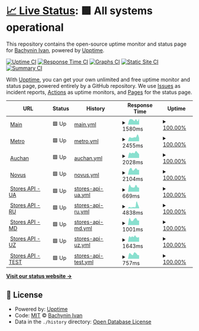 # [📈 Live Status](https://vanyakosmos.github.io/zakaz-uptime): <!--live status--> **🟩 All systems operational**

This repository contains the open-source uptime monitor and status page for [Bachynin Ivan](t.me/vanyakosmos), powered by [Upptime](https://github.com/upptime/upptime).

[![Uptime CI](https://github.com/koj-co/upptime/workflows/Uptime%20CI/badge.svg)](https://github.com/koj-co/upptime/actions?query=workflow%3A%22Uptime+CI%22)
[![Response Time CI](https://github.com/koj-co/upptime/workflows/Response%20Time%20CI/badge.svg)](https://github.com/koj-co/upptime/actions?query=workflow%3A%22Response+Time+CI%22)
[![Graphs CI](https://github.com/koj-co/upptime/workflows/Graphs%20CI/badge.svg)](https://github.com/koj-co/upptime/actions?query=workflow%3A%22Graphs+CI%22)
[![Static Site CI](https://github.com/koj-co/upptime/workflows/Static%20Site%20CI/badge.svg)](https://github.com/koj-co/upptime/actions?query=workflow%3A%22Static+Site+CI%22)
[![Summary CI](https://github.com/koj-co/upptime/workflows/Summary%20CI/badge.svg)](https://github.com/koj-co/upptime/actions?query=workflow%3A%22Summary+CI%22)

With [Upptime](https://upptime.js.org), you can get your own unlimited and free uptime monitor and status page, powered entirely by a GitHub repository. We use [Issues](https://github.com/vanyakosmos/zakaz-uptime/issues) as incident reports, [Actions](https://github.com/vanyakosmos/zakaz-uptime/actions) as uptime monitors, and [Pages](https://vanyakosmos.github.io/zakaz-uptime) for the status page.

<!--start: status pages-->
<!-- This summary is generated by Upptime (https://github.com/upptime/upptime) -->
<!-- Do not edit this manually, your changes will be overwritten -->
<!-- prettier-ignore -->
| URL | Status | History | Response Time | Uptime |
| --- | ------ | ------- | ------------- | ------ |
| <img alt="" src="https://favicons.githubusercontent.com/zakaz.ua" height="13"> [Main](https://zakaz.ua) | 🟩 Up | [main.yml](https://github.com/vanyakosmos/zakaz-uptime/commits/HEAD/history/main.yml) | <details><summary><img alt="Response time graph" src="./graphs/main/response-time-week.png" height="20"> 1580ms</summary><br><a href="https://vanyakosmos.github.io/zakaz-uptime/history/main"><img alt="Response time 1819" src="https://img.shields.io/endpoint?url=https%3A%2F%2Fraw.githubusercontent.com%2Fvanyakosmos%2Fzakaz-uptime%2FHEAD%2Fapi%2Fmain%2Fresponse-time.json"></a><br><a href="https://vanyakosmos.github.io/zakaz-uptime/history/main"><img alt="24-hour response time 2035" src="https://img.shields.io/endpoint?url=https%3A%2F%2Fraw.githubusercontent.com%2Fvanyakosmos%2Fzakaz-uptime%2FHEAD%2Fapi%2Fmain%2Fresponse-time-day.json"></a><br><a href="https://vanyakosmos.github.io/zakaz-uptime/history/main"><img alt="7-day response time 1580" src="https://img.shields.io/endpoint?url=https%3A%2F%2Fraw.githubusercontent.com%2Fvanyakosmos%2Fzakaz-uptime%2FHEAD%2Fapi%2Fmain%2Fresponse-time-week.json"></a><br><a href="https://vanyakosmos.github.io/zakaz-uptime/history/main"><img alt="30-day response time 1403" src="https://img.shields.io/endpoint?url=https%3A%2F%2Fraw.githubusercontent.com%2Fvanyakosmos%2Fzakaz-uptime%2FHEAD%2Fapi%2Fmain%2Fresponse-time-month.json"></a><br><a href="https://vanyakosmos.github.io/zakaz-uptime/history/main"><img alt="1-year response time 1819" src="https://img.shields.io/endpoint?url=https%3A%2F%2Fraw.githubusercontent.com%2Fvanyakosmos%2Fzakaz-uptime%2FHEAD%2Fapi%2Fmain%2Fresponse-time-year.json"></a></details> | <details><summary><a href="https://vanyakosmos.github.io/zakaz-uptime/history/main">100.00%</a></summary><a href="https://vanyakosmos.github.io/zakaz-uptime/history/main"><img alt="All-time uptime 99.74%" src="https://img.shields.io/endpoint?url=https%3A%2F%2Fraw.githubusercontent.com%2Fvanyakosmos%2Fzakaz-uptime%2FHEAD%2Fapi%2Fmain%2Fuptime.json"></a><br><a href="https://vanyakosmos.github.io/zakaz-uptime/history/main"><img alt="24-hour uptime 100.00%" src="https://img.shields.io/endpoint?url=https%3A%2F%2Fraw.githubusercontent.com%2Fvanyakosmos%2Fzakaz-uptime%2FHEAD%2Fapi%2Fmain%2Fuptime-day.json"></a><br><a href="https://vanyakosmos.github.io/zakaz-uptime/history/main"><img alt="7-day uptime 100.00%" src="https://img.shields.io/endpoint?url=https%3A%2F%2Fraw.githubusercontent.com%2Fvanyakosmos%2Fzakaz-uptime%2FHEAD%2Fapi%2Fmain%2Fuptime-week.json"></a><br><a href="https://vanyakosmos.github.io/zakaz-uptime/history/main"><img alt="30-day uptime 99.76%" src="https://img.shields.io/endpoint?url=https%3A%2F%2Fraw.githubusercontent.com%2Fvanyakosmos%2Fzakaz-uptime%2FHEAD%2Fapi%2Fmain%2Fuptime-month.json"></a><br><a href="https://vanyakosmos.github.io/zakaz-uptime/history/main"><img alt="1-year uptime 99.74%" src="https://img.shields.io/endpoint?url=https%3A%2F%2Fraw.githubusercontent.com%2Fvanyakosmos%2Fzakaz-uptime%2FHEAD%2Fapi%2Fmain%2Fuptime-year.json"></a></details>
| <img alt="" src="https://favicons.githubusercontent.com/metro.zakaz.ua" height="13"> [Metro](https://metro.zakaz.ua) | 🟩 Up | [metro.yml](https://github.com/vanyakosmos/zakaz-uptime/commits/HEAD/history/metro.yml) | <details><summary><img alt="Response time graph" src="./graphs/metro/response-time-week.png" height="20"> 2455ms</summary><br><a href="https://vanyakosmos.github.io/zakaz-uptime/history/metro"><img alt="Response time 2871" src="https://img.shields.io/endpoint?url=https%3A%2F%2Fraw.githubusercontent.com%2Fvanyakosmos%2Fzakaz-uptime%2FHEAD%2Fapi%2Fmetro%2Fresponse-time.json"></a><br><a href="https://vanyakosmos.github.io/zakaz-uptime/history/metro"><img alt="24-hour response time 1897" src="https://img.shields.io/endpoint?url=https%3A%2F%2Fraw.githubusercontent.com%2Fvanyakosmos%2Fzakaz-uptime%2FHEAD%2Fapi%2Fmetro%2Fresponse-time-day.json"></a><br><a href="https://vanyakosmos.github.io/zakaz-uptime/history/metro"><img alt="7-day response time 2455" src="https://img.shields.io/endpoint?url=https%3A%2F%2Fraw.githubusercontent.com%2Fvanyakosmos%2Fzakaz-uptime%2FHEAD%2Fapi%2Fmetro%2Fresponse-time-week.json"></a><br><a href="https://vanyakosmos.github.io/zakaz-uptime/history/metro"><img alt="30-day response time 2045" src="https://img.shields.io/endpoint?url=https%3A%2F%2Fraw.githubusercontent.com%2Fvanyakosmos%2Fzakaz-uptime%2FHEAD%2Fapi%2Fmetro%2Fresponse-time-month.json"></a><br><a href="https://vanyakosmos.github.io/zakaz-uptime/history/metro"><img alt="1-year response time 2871" src="https://img.shields.io/endpoint?url=https%3A%2F%2Fraw.githubusercontent.com%2Fvanyakosmos%2Fzakaz-uptime%2FHEAD%2Fapi%2Fmetro%2Fresponse-time-year.json"></a></details> | <details><summary><a href="https://vanyakosmos.github.io/zakaz-uptime/history/metro">100.00%</a></summary><a href="https://vanyakosmos.github.io/zakaz-uptime/history/metro"><img alt="All-time uptime 99.82%" src="https://img.shields.io/endpoint?url=https%3A%2F%2Fraw.githubusercontent.com%2Fvanyakosmos%2Fzakaz-uptime%2FHEAD%2Fapi%2Fmetro%2Fuptime.json"></a><br><a href="https://vanyakosmos.github.io/zakaz-uptime/history/metro"><img alt="24-hour uptime 100.00%" src="https://img.shields.io/endpoint?url=https%3A%2F%2Fraw.githubusercontent.com%2Fvanyakosmos%2Fzakaz-uptime%2FHEAD%2Fapi%2Fmetro%2Fuptime-day.json"></a><br><a href="https://vanyakosmos.github.io/zakaz-uptime/history/metro"><img alt="7-day uptime 100.00%" src="https://img.shields.io/endpoint?url=https%3A%2F%2Fraw.githubusercontent.com%2Fvanyakosmos%2Fzakaz-uptime%2FHEAD%2Fapi%2Fmetro%2Fuptime-week.json"></a><br><a href="https://vanyakosmos.github.io/zakaz-uptime/history/metro"><img alt="30-day uptime 99.76%" src="https://img.shields.io/endpoint?url=https%3A%2F%2Fraw.githubusercontent.com%2Fvanyakosmos%2Fzakaz-uptime%2FHEAD%2Fapi%2Fmetro%2Fuptime-month.json"></a><br><a href="https://vanyakosmos.github.io/zakaz-uptime/history/metro"><img alt="1-year uptime 99.82%" src="https://img.shields.io/endpoint?url=https%3A%2F%2Fraw.githubusercontent.com%2Fvanyakosmos%2Fzakaz-uptime%2FHEAD%2Fapi%2Fmetro%2Fuptime-year.json"></a></details>
| <img alt="" src="https://favicons.githubusercontent.com/auchan.zakaz.ua" height="13"> [Auchan](https://auchan.zakaz.ua) | 🟩 Up | [auchan.yml](https://github.com/vanyakosmos/zakaz-uptime/commits/HEAD/history/auchan.yml) | <details><summary><img alt="Response time graph" src="./graphs/auchan/response-time-week.png" height="20"> 2028ms</summary><br><a href="https://vanyakosmos.github.io/zakaz-uptime/history/auchan"><img alt="Response time 3073" src="https://img.shields.io/endpoint?url=https%3A%2F%2Fraw.githubusercontent.com%2Fvanyakosmos%2Fzakaz-uptime%2FHEAD%2Fapi%2Fauchan%2Fresponse-time.json"></a><br><a href="https://vanyakosmos.github.io/zakaz-uptime/history/auchan"><img alt="24-hour response time 1491" src="https://img.shields.io/endpoint?url=https%3A%2F%2Fraw.githubusercontent.com%2Fvanyakosmos%2Fzakaz-uptime%2FHEAD%2Fapi%2Fauchan%2Fresponse-time-day.json"></a><br><a href="https://vanyakosmos.github.io/zakaz-uptime/history/auchan"><img alt="7-day response time 2028" src="https://img.shields.io/endpoint?url=https%3A%2F%2Fraw.githubusercontent.com%2Fvanyakosmos%2Fzakaz-uptime%2FHEAD%2Fapi%2Fauchan%2Fresponse-time-week.json"></a><br><a href="https://vanyakosmos.github.io/zakaz-uptime/history/auchan"><img alt="30-day response time 2079" src="https://img.shields.io/endpoint?url=https%3A%2F%2Fraw.githubusercontent.com%2Fvanyakosmos%2Fzakaz-uptime%2FHEAD%2Fapi%2Fauchan%2Fresponse-time-month.json"></a><br><a href="https://vanyakosmos.github.io/zakaz-uptime/history/auchan"><img alt="1-year response time 3073" src="https://img.shields.io/endpoint?url=https%3A%2F%2Fraw.githubusercontent.com%2Fvanyakosmos%2Fzakaz-uptime%2FHEAD%2Fapi%2Fauchan%2Fresponse-time-year.json"></a></details> | <details><summary><a href="https://vanyakosmos.github.io/zakaz-uptime/history/auchan">100.00%</a></summary><a href="https://vanyakosmos.github.io/zakaz-uptime/history/auchan"><img alt="All-time uptime 99.24%" src="https://img.shields.io/endpoint?url=https%3A%2F%2Fraw.githubusercontent.com%2Fvanyakosmos%2Fzakaz-uptime%2FHEAD%2Fapi%2Fauchan%2Fuptime.json"></a><br><a href="https://vanyakosmos.github.io/zakaz-uptime/history/auchan"><img alt="24-hour uptime 100.00%" src="https://img.shields.io/endpoint?url=https%3A%2F%2Fraw.githubusercontent.com%2Fvanyakosmos%2Fzakaz-uptime%2FHEAD%2Fapi%2Fauchan%2Fuptime-day.json"></a><br><a href="https://vanyakosmos.github.io/zakaz-uptime/history/auchan"><img alt="7-day uptime 100.00%" src="https://img.shields.io/endpoint?url=https%3A%2F%2Fraw.githubusercontent.com%2Fvanyakosmos%2Fzakaz-uptime%2FHEAD%2Fapi%2Fauchan%2Fuptime-week.json"></a><br><a href="https://vanyakosmos.github.io/zakaz-uptime/history/auchan"><img alt="30-day uptime 99.77%" src="https://img.shields.io/endpoint?url=https%3A%2F%2Fraw.githubusercontent.com%2Fvanyakosmos%2Fzakaz-uptime%2FHEAD%2Fapi%2Fauchan%2Fuptime-month.json"></a><br><a href="https://vanyakosmos.github.io/zakaz-uptime/history/auchan"><img alt="1-year uptime 99.24%" src="https://img.shields.io/endpoint?url=https%3A%2F%2Fraw.githubusercontent.com%2Fvanyakosmos%2Fzakaz-uptime%2FHEAD%2Fapi%2Fauchan%2Fuptime-year.json"></a></details>
| <img alt="" src="https://favicons.githubusercontent.com/novus.zakaz.ua" height="13"> [Novus](https://novus.zakaz.ua) | 🟩 Up | [novus.yml](https://github.com/vanyakosmos/zakaz-uptime/commits/HEAD/history/novus.yml) | <details><summary><img alt="Response time graph" src="./graphs/novus/response-time-week.png" height="20"> 2104ms</summary><br><a href="https://vanyakosmos.github.io/zakaz-uptime/history/novus"><img alt="Response time 2609" src="https://img.shields.io/endpoint?url=https%3A%2F%2Fraw.githubusercontent.com%2Fvanyakosmos%2Fzakaz-uptime%2FHEAD%2Fapi%2Fnovus%2Fresponse-time.json"></a><br><a href="https://vanyakosmos.github.io/zakaz-uptime/history/novus"><img alt="24-hour response time 1900" src="https://img.shields.io/endpoint?url=https%3A%2F%2Fraw.githubusercontent.com%2Fvanyakosmos%2Fzakaz-uptime%2FHEAD%2Fapi%2Fnovus%2Fresponse-time-day.json"></a><br><a href="https://vanyakosmos.github.io/zakaz-uptime/history/novus"><img alt="7-day response time 2104" src="https://img.shields.io/endpoint?url=https%3A%2F%2Fraw.githubusercontent.com%2Fvanyakosmos%2Fzakaz-uptime%2FHEAD%2Fapi%2Fnovus%2Fresponse-time-week.json"></a><br><a href="https://vanyakosmos.github.io/zakaz-uptime/history/novus"><img alt="30-day response time 1795" src="https://img.shields.io/endpoint?url=https%3A%2F%2Fraw.githubusercontent.com%2Fvanyakosmos%2Fzakaz-uptime%2FHEAD%2Fapi%2Fnovus%2Fresponse-time-month.json"></a><br><a href="https://vanyakosmos.github.io/zakaz-uptime/history/novus"><img alt="1-year response time 2609" src="https://img.shields.io/endpoint?url=https%3A%2F%2Fraw.githubusercontent.com%2Fvanyakosmos%2Fzakaz-uptime%2FHEAD%2Fapi%2Fnovus%2Fresponse-time-year.json"></a></details> | <details><summary><a href="https://vanyakosmos.github.io/zakaz-uptime/history/novus">100.00%</a></summary><a href="https://vanyakosmos.github.io/zakaz-uptime/history/novus"><img alt="All-time uptime 99.88%" src="https://img.shields.io/endpoint?url=https%3A%2F%2Fraw.githubusercontent.com%2Fvanyakosmos%2Fzakaz-uptime%2FHEAD%2Fapi%2Fnovus%2Fuptime.json"></a><br><a href="https://vanyakosmos.github.io/zakaz-uptime/history/novus"><img alt="24-hour uptime 100.00%" src="https://img.shields.io/endpoint?url=https%3A%2F%2Fraw.githubusercontent.com%2Fvanyakosmos%2Fzakaz-uptime%2FHEAD%2Fapi%2Fnovus%2Fuptime-day.json"></a><br><a href="https://vanyakosmos.github.io/zakaz-uptime/history/novus"><img alt="7-day uptime 100.00%" src="https://img.shields.io/endpoint?url=https%3A%2F%2Fraw.githubusercontent.com%2Fvanyakosmos%2Fzakaz-uptime%2FHEAD%2Fapi%2Fnovus%2Fuptime-week.json"></a><br><a href="https://vanyakosmos.github.io/zakaz-uptime/history/novus"><img alt="30-day uptime 99.95%" src="https://img.shields.io/endpoint?url=https%3A%2F%2Fraw.githubusercontent.com%2Fvanyakosmos%2Fzakaz-uptime%2FHEAD%2Fapi%2Fnovus%2Fuptime-month.json"></a><br><a href="https://vanyakosmos.github.io/zakaz-uptime/history/novus"><img alt="1-year uptime 99.88%" src="https://img.shields.io/endpoint?url=https%3A%2F%2Fraw.githubusercontent.com%2Fvanyakosmos%2Fzakaz-uptime%2FHEAD%2Fapi%2Fnovus%2Fuptime-year.json"></a></details>
| <img alt="" src="https://favicons.githubusercontent.com/stores-api.zakaz.ua" height="13"> [Stores API - UA](https://stores-api.zakaz.ua) | 🟩 Up | [stores-api-ua.yml](https://github.com/vanyakosmos/zakaz-uptime/commits/HEAD/history/stores-api-ua.yml) | <details><summary><img alt="Response time graph" src="./graphs/stores-api-ua/response-time-week.png" height="20"> 669ms</summary><br><a href="https://vanyakosmos.github.io/zakaz-uptime/history/stores-api-ua"><img alt="Response time 823" src="https://img.shields.io/endpoint?url=https%3A%2F%2Fraw.githubusercontent.com%2Fvanyakosmos%2Fzakaz-uptime%2FHEAD%2Fapi%2Fstores-api-ua%2Fresponse-time.json"></a><br><a href="https://vanyakosmos.github.io/zakaz-uptime/history/stores-api-ua"><img alt="24-hour response time 536" src="https://img.shields.io/endpoint?url=https%3A%2F%2Fraw.githubusercontent.com%2Fvanyakosmos%2Fzakaz-uptime%2FHEAD%2Fapi%2Fstores-api-ua%2Fresponse-time-day.json"></a><br><a href="https://vanyakosmos.github.io/zakaz-uptime/history/stores-api-ua"><img alt="7-day response time 669" src="https://img.shields.io/endpoint?url=https%3A%2F%2Fraw.githubusercontent.com%2Fvanyakosmos%2Fzakaz-uptime%2FHEAD%2Fapi%2Fstores-api-ua%2Fresponse-time-week.json"></a><br><a href="https://vanyakosmos.github.io/zakaz-uptime/history/stores-api-ua"><img alt="30-day response time 706" src="https://img.shields.io/endpoint?url=https%3A%2F%2Fraw.githubusercontent.com%2Fvanyakosmos%2Fzakaz-uptime%2FHEAD%2Fapi%2Fstores-api-ua%2Fresponse-time-month.json"></a><br><a href="https://vanyakosmos.github.io/zakaz-uptime/history/stores-api-ua"><img alt="1-year response time 823" src="https://img.shields.io/endpoint?url=https%3A%2F%2Fraw.githubusercontent.com%2Fvanyakosmos%2Fzakaz-uptime%2FHEAD%2Fapi%2Fstores-api-ua%2Fresponse-time-year.json"></a></details> | <details><summary><a href="https://vanyakosmos.github.io/zakaz-uptime/history/stores-api-ua">100.00%</a></summary><a href="https://vanyakosmos.github.io/zakaz-uptime/history/stores-api-ua"><img alt="All-time uptime 99.97%" src="https://img.shields.io/endpoint?url=https%3A%2F%2Fraw.githubusercontent.com%2Fvanyakosmos%2Fzakaz-uptime%2FHEAD%2Fapi%2Fstores-api-ua%2Fuptime.json"></a><br><a href="https://vanyakosmos.github.io/zakaz-uptime/history/stores-api-ua"><img alt="24-hour uptime 100.00%" src="https://img.shields.io/endpoint?url=https%3A%2F%2Fraw.githubusercontent.com%2Fvanyakosmos%2Fzakaz-uptime%2FHEAD%2Fapi%2Fstores-api-ua%2Fuptime-day.json"></a><br><a href="https://vanyakosmos.github.io/zakaz-uptime/history/stores-api-ua"><img alt="7-day uptime 100.00%" src="https://img.shields.io/endpoint?url=https%3A%2F%2Fraw.githubusercontent.com%2Fvanyakosmos%2Fzakaz-uptime%2FHEAD%2Fapi%2Fstores-api-ua%2Fuptime-week.json"></a><br><a href="https://vanyakosmos.github.io/zakaz-uptime/history/stores-api-ua"><img alt="30-day uptime 99.95%" src="https://img.shields.io/endpoint?url=https%3A%2F%2Fraw.githubusercontent.com%2Fvanyakosmos%2Fzakaz-uptime%2FHEAD%2Fapi%2Fstores-api-ua%2Fuptime-month.json"></a><br><a href="https://vanyakosmos.github.io/zakaz-uptime/history/stores-api-ua"><img alt="1-year uptime 99.97%" src="https://img.shields.io/endpoint?url=https%3A%2F%2Fraw.githubusercontent.com%2Fvanyakosmos%2Fzakaz-uptime%2FHEAD%2Fapi%2Fstores-api-ua%2Fuptime-year.json"></a></details>
| <img alt="" src="https://favicons.githubusercontent.com/stores-api.zakaz.ru" height="13"> [Stores API - RU](https://stores-api.zakaz.ru) | 🟩 Up | [stores-api-ru.yml](https://github.com/vanyakosmos/zakaz-uptime/commits/HEAD/history/stores-api-ru.yml) | <details><summary><img alt="Response time graph" src="./graphs/stores-api-ru/response-time-week.png" height="20"> 4838ms</summary><br><a href="https://vanyakosmos.github.io/zakaz-uptime/history/stores-api-ru"><img alt="Response time 1716" src="https://img.shields.io/endpoint?url=https%3A%2F%2Fraw.githubusercontent.com%2Fvanyakosmos%2Fzakaz-uptime%2FHEAD%2Fapi%2Fstores-api-ru%2Fresponse-time.json"></a><br><a href="https://vanyakosmos.github.io/zakaz-uptime/history/stores-api-ru"><img alt="24-hour response time 9141" src="https://img.shields.io/endpoint?url=https%3A%2F%2Fraw.githubusercontent.com%2Fvanyakosmos%2Fzakaz-uptime%2FHEAD%2Fapi%2Fstores-api-ru%2Fresponse-time-day.json"></a><br><a href="https://vanyakosmos.github.io/zakaz-uptime/history/stores-api-ru"><img alt="7-day response time 4838" src="https://img.shields.io/endpoint?url=https%3A%2F%2Fraw.githubusercontent.com%2Fvanyakosmos%2Fzakaz-uptime%2FHEAD%2Fapi%2Fstores-api-ru%2Fresponse-time-week.json"></a><br><a href="https://vanyakosmos.github.io/zakaz-uptime/history/stores-api-ru"><img alt="30-day response time 2900" src="https://img.shields.io/endpoint?url=https%3A%2F%2Fraw.githubusercontent.com%2Fvanyakosmos%2Fzakaz-uptime%2FHEAD%2Fapi%2Fstores-api-ru%2Fresponse-time-month.json"></a><br><a href="https://vanyakosmos.github.io/zakaz-uptime/history/stores-api-ru"><img alt="1-year response time 1716" src="https://img.shields.io/endpoint?url=https%3A%2F%2Fraw.githubusercontent.com%2Fvanyakosmos%2Fzakaz-uptime%2FHEAD%2Fapi%2Fstores-api-ru%2Fresponse-time-year.json"></a></details> | <details><summary><a href="https://vanyakosmos.github.io/zakaz-uptime/history/stores-api-ru">100.00%</a></summary><a href="https://vanyakosmos.github.io/zakaz-uptime/history/stores-api-ru"><img alt="All-time uptime 67.50%" src="https://img.shields.io/endpoint?url=https%3A%2F%2Fraw.githubusercontent.com%2Fvanyakosmos%2Fzakaz-uptime%2FHEAD%2Fapi%2Fstores-api-ru%2Fuptime.json"></a><br><a href="https://vanyakosmos.github.io/zakaz-uptime/history/stores-api-ru"><img alt="24-hour uptime 100.00%" src="https://img.shields.io/endpoint?url=https%3A%2F%2Fraw.githubusercontent.com%2Fvanyakosmos%2Fzakaz-uptime%2FHEAD%2Fapi%2Fstores-api-ru%2Fuptime-day.json"></a><br><a href="https://vanyakosmos.github.io/zakaz-uptime/history/stores-api-ru"><img alt="7-day uptime 100.00%" src="https://img.shields.io/endpoint?url=https%3A%2F%2Fraw.githubusercontent.com%2Fvanyakosmos%2Fzakaz-uptime%2FHEAD%2Fapi%2Fstores-api-ru%2Fuptime-week.json"></a><br><a href="https://vanyakosmos.github.io/zakaz-uptime/history/stores-api-ru"><img alt="30-day uptime 91.75%" src="https://img.shields.io/endpoint?url=https%3A%2F%2Fraw.githubusercontent.com%2Fvanyakosmos%2Fzakaz-uptime%2FHEAD%2Fapi%2Fstores-api-ru%2Fuptime-month.json"></a><br><a href="https://vanyakosmos.github.io/zakaz-uptime/history/stores-api-ru"><img alt="1-year uptime 67.50%" src="https://img.shields.io/endpoint?url=https%3A%2F%2Fraw.githubusercontent.com%2Fvanyakosmos%2Fzakaz-uptime%2FHEAD%2Fapi%2Fstores-api-ru%2Fuptime-year.json"></a></details>
| <img alt="" src="https://favicons.githubusercontent.com/stores-api.zakaz.md" height="13"> [Stores API - MD](https://stores-api.zakaz.md) | 🟩 Up | [stores-api-md.yml](https://github.com/vanyakosmos/zakaz-uptime/commits/HEAD/history/stores-api-md.yml) | <details><summary><img alt="Response time graph" src="./graphs/stores-api-md/response-time-week.png" height="20"> 1001ms</summary><br><a href="https://vanyakosmos.github.io/zakaz-uptime/history/stores-api-md"><img alt="Response time 1061" src="https://img.shields.io/endpoint?url=https%3A%2F%2Fraw.githubusercontent.com%2Fvanyakosmos%2Fzakaz-uptime%2FHEAD%2Fapi%2Fstores-api-md%2Fresponse-time.json"></a><br><a href="https://vanyakosmos.github.io/zakaz-uptime/history/stores-api-md"><img alt="24-hour response time 829" src="https://img.shields.io/endpoint?url=https%3A%2F%2Fraw.githubusercontent.com%2Fvanyakosmos%2Fzakaz-uptime%2FHEAD%2Fapi%2Fstores-api-md%2Fresponse-time-day.json"></a><br><a href="https://vanyakosmos.github.io/zakaz-uptime/history/stores-api-md"><img alt="7-day response time 1001" src="https://img.shields.io/endpoint?url=https%3A%2F%2Fraw.githubusercontent.com%2Fvanyakosmos%2Fzakaz-uptime%2FHEAD%2Fapi%2Fstores-api-md%2Fresponse-time-week.json"></a><br><a href="https://vanyakosmos.github.io/zakaz-uptime/history/stores-api-md"><img alt="30-day response time 1028" src="https://img.shields.io/endpoint?url=https%3A%2F%2Fraw.githubusercontent.com%2Fvanyakosmos%2Fzakaz-uptime%2FHEAD%2Fapi%2Fstores-api-md%2Fresponse-time-month.json"></a><br><a href="https://vanyakosmos.github.io/zakaz-uptime/history/stores-api-md"><img alt="1-year response time 1061" src="https://img.shields.io/endpoint?url=https%3A%2F%2Fraw.githubusercontent.com%2Fvanyakosmos%2Fzakaz-uptime%2FHEAD%2Fapi%2Fstores-api-md%2Fresponse-time-year.json"></a></details> | <details><summary><a href="https://vanyakosmos.github.io/zakaz-uptime/history/stores-api-md">100.00%</a></summary><a href="https://vanyakosmos.github.io/zakaz-uptime/history/stores-api-md"><img alt="All-time uptime 99.86%" src="https://img.shields.io/endpoint?url=https%3A%2F%2Fraw.githubusercontent.com%2Fvanyakosmos%2Fzakaz-uptime%2FHEAD%2Fapi%2Fstores-api-md%2Fuptime.json"></a><br><a href="https://vanyakosmos.github.io/zakaz-uptime/history/stores-api-md"><img alt="24-hour uptime 100.00%" src="https://img.shields.io/endpoint?url=https%3A%2F%2Fraw.githubusercontent.com%2Fvanyakosmos%2Fzakaz-uptime%2FHEAD%2Fapi%2Fstores-api-md%2Fuptime-day.json"></a><br><a href="https://vanyakosmos.github.io/zakaz-uptime/history/stores-api-md"><img alt="7-day uptime 100.00%" src="https://img.shields.io/endpoint?url=https%3A%2F%2Fraw.githubusercontent.com%2Fvanyakosmos%2Fzakaz-uptime%2FHEAD%2Fapi%2Fstores-api-md%2Fuptime-week.json"></a><br><a href="https://vanyakosmos.github.io/zakaz-uptime/history/stores-api-md"><img alt="30-day uptime 99.95%" src="https://img.shields.io/endpoint?url=https%3A%2F%2Fraw.githubusercontent.com%2Fvanyakosmos%2Fzakaz-uptime%2FHEAD%2Fapi%2Fstores-api-md%2Fuptime-month.json"></a><br><a href="https://vanyakosmos.github.io/zakaz-uptime/history/stores-api-md"><img alt="1-year uptime 99.86%" src="https://img.shields.io/endpoint?url=https%3A%2F%2Fraw.githubusercontent.com%2Fvanyakosmos%2Fzakaz-uptime%2FHEAD%2Fapi%2Fstores-api-md%2Fuptime-year.json"></a></details>
| <img alt="" src="https://favicons.githubusercontent.com/stores-api.zakaz.uz" height="13"> [Stores API - UZ](https://stores-api.zakaz.uz) | 🟩 Up | [stores-api-uz.yml](https://github.com/vanyakosmos/zakaz-uptime/commits/HEAD/history/stores-api-uz.yml) | <details><summary><img alt="Response time graph" src="./graphs/stores-api-uz/response-time-week.png" height="20"> 1643ms</summary><br><a href="https://vanyakosmos.github.io/zakaz-uptime/history/stores-api-uz"><img alt="Response time 807" src="https://img.shields.io/endpoint?url=https%3A%2F%2Fraw.githubusercontent.com%2Fvanyakosmos%2Fzakaz-uptime%2FHEAD%2Fapi%2Fstores-api-uz%2Fresponse-time.json"></a><br><a href="https://vanyakosmos.github.io/zakaz-uptime/history/stores-api-uz"><img alt="24-hour response time 1464" src="https://img.shields.io/endpoint?url=https%3A%2F%2Fraw.githubusercontent.com%2Fvanyakosmos%2Fzakaz-uptime%2FHEAD%2Fapi%2Fstores-api-uz%2Fresponse-time-day.json"></a><br><a href="https://vanyakosmos.github.io/zakaz-uptime/history/stores-api-uz"><img alt="7-day response time 1643" src="https://img.shields.io/endpoint?url=https%3A%2F%2Fraw.githubusercontent.com%2Fvanyakosmos%2Fzakaz-uptime%2FHEAD%2Fapi%2Fstores-api-uz%2Fresponse-time-week.json"></a><br><a href="https://vanyakosmos.github.io/zakaz-uptime/history/stores-api-uz"><img alt="30-day response time 1449" src="https://img.shields.io/endpoint?url=https%3A%2F%2Fraw.githubusercontent.com%2Fvanyakosmos%2Fzakaz-uptime%2FHEAD%2Fapi%2Fstores-api-uz%2Fresponse-time-month.json"></a><br><a href="https://vanyakosmos.github.io/zakaz-uptime/history/stores-api-uz"><img alt="1-year response time 807" src="https://img.shields.io/endpoint?url=https%3A%2F%2Fraw.githubusercontent.com%2Fvanyakosmos%2Fzakaz-uptime%2FHEAD%2Fapi%2Fstores-api-uz%2Fresponse-time-year.json"></a></details> | <details><summary><a href="https://vanyakosmos.github.io/zakaz-uptime/history/stores-api-uz">100.00%</a></summary><a href="https://vanyakosmos.github.io/zakaz-uptime/history/stores-api-uz"><img alt="All-time uptime 99.99%" src="https://img.shields.io/endpoint?url=https%3A%2F%2Fraw.githubusercontent.com%2Fvanyakosmos%2Fzakaz-uptime%2FHEAD%2Fapi%2Fstores-api-uz%2Fuptime.json"></a><br><a href="https://vanyakosmos.github.io/zakaz-uptime/history/stores-api-uz"><img alt="24-hour uptime 100.00%" src="https://img.shields.io/endpoint?url=https%3A%2F%2Fraw.githubusercontent.com%2Fvanyakosmos%2Fzakaz-uptime%2FHEAD%2Fapi%2Fstores-api-uz%2Fuptime-day.json"></a><br><a href="https://vanyakosmos.github.io/zakaz-uptime/history/stores-api-uz"><img alt="7-day uptime 100.00%" src="https://img.shields.io/endpoint?url=https%3A%2F%2Fraw.githubusercontent.com%2Fvanyakosmos%2Fzakaz-uptime%2FHEAD%2Fapi%2Fstores-api-uz%2Fuptime-week.json"></a><br><a href="https://vanyakosmos.github.io/zakaz-uptime/history/stores-api-uz"><img alt="30-day uptime 100.00%" src="https://img.shields.io/endpoint?url=https%3A%2F%2Fraw.githubusercontent.com%2Fvanyakosmos%2Fzakaz-uptime%2FHEAD%2Fapi%2Fstores-api-uz%2Fuptime-month.json"></a><br><a href="https://vanyakosmos.github.io/zakaz-uptime/history/stores-api-uz"><img alt="1-year uptime 99.99%" src="https://img.shields.io/endpoint?url=https%3A%2F%2Fraw.githubusercontent.com%2Fvanyakosmos%2Fzakaz-uptime%2FHEAD%2Fapi%2Fstores-api-uz%2Fuptime-year.json"></a></details>
| <img alt="" src="https://favicons.githubusercontent.com/stores-api.test.zakaz.ua" height="13"> [Stores API - TEST](https://stores-api.test.zakaz.ua) | 🟩 Up | [stores-api-test.yml](https://github.com/vanyakosmos/zakaz-uptime/commits/HEAD/history/stores-api-test.yml) | <details><summary><img alt="Response time graph" src="./graphs/stores-api-test/response-time-week.png" height="20"> 757ms</summary><br><a href="https://vanyakosmos.github.io/zakaz-uptime/history/stores-api-test"><img alt="Response time 786" src="https://img.shields.io/endpoint?url=https%3A%2F%2Fraw.githubusercontent.com%2Fvanyakosmos%2Fzakaz-uptime%2FHEAD%2Fapi%2Fstores-api-test%2Fresponse-time.json"></a><br><a href="https://vanyakosmos.github.io/zakaz-uptime/history/stores-api-test"><img alt="24-hour response time 563" src="https://img.shields.io/endpoint?url=https%3A%2F%2Fraw.githubusercontent.com%2Fvanyakosmos%2Fzakaz-uptime%2FHEAD%2Fapi%2Fstores-api-test%2Fresponse-time-day.json"></a><br><a href="https://vanyakosmos.github.io/zakaz-uptime/history/stores-api-test"><img alt="7-day response time 757" src="https://img.shields.io/endpoint?url=https%3A%2F%2Fraw.githubusercontent.com%2Fvanyakosmos%2Fzakaz-uptime%2FHEAD%2Fapi%2Fstores-api-test%2Fresponse-time-week.json"></a><br><a href="https://vanyakosmos.github.io/zakaz-uptime/history/stores-api-test"><img alt="30-day response time 813" src="https://img.shields.io/endpoint?url=https%3A%2F%2Fraw.githubusercontent.com%2Fvanyakosmos%2Fzakaz-uptime%2FHEAD%2Fapi%2Fstores-api-test%2Fresponse-time-month.json"></a><br><a href="https://vanyakosmos.github.io/zakaz-uptime/history/stores-api-test"><img alt="1-year response time 786" src="https://img.shields.io/endpoint?url=https%3A%2F%2Fraw.githubusercontent.com%2Fvanyakosmos%2Fzakaz-uptime%2FHEAD%2Fapi%2Fstores-api-test%2Fresponse-time-year.json"></a></details> | <details><summary><a href="https://vanyakosmos.github.io/zakaz-uptime/history/stores-api-test">100.00%</a></summary><a href="https://vanyakosmos.github.io/zakaz-uptime/history/stores-api-test"><img alt="All-time uptime 99.48%" src="https://img.shields.io/endpoint?url=https%3A%2F%2Fraw.githubusercontent.com%2Fvanyakosmos%2Fzakaz-uptime%2FHEAD%2Fapi%2Fstores-api-test%2Fuptime.json"></a><br><a href="https://vanyakosmos.github.io/zakaz-uptime/history/stores-api-test"><img alt="24-hour uptime 100.00%" src="https://img.shields.io/endpoint?url=https%3A%2F%2Fraw.githubusercontent.com%2Fvanyakosmos%2Fzakaz-uptime%2FHEAD%2Fapi%2Fstores-api-test%2Fuptime-day.json"></a><br><a href="https://vanyakosmos.github.io/zakaz-uptime/history/stores-api-test"><img alt="7-day uptime 100.00%" src="https://img.shields.io/endpoint?url=https%3A%2F%2Fraw.githubusercontent.com%2Fvanyakosmos%2Fzakaz-uptime%2FHEAD%2Fapi%2Fstores-api-test%2Fuptime-week.json"></a><br><a href="https://vanyakosmos.github.io/zakaz-uptime/history/stores-api-test"><img alt="30-day uptime 99.95%" src="https://img.shields.io/endpoint?url=https%3A%2F%2Fraw.githubusercontent.com%2Fvanyakosmos%2Fzakaz-uptime%2FHEAD%2Fapi%2Fstores-api-test%2Fuptime-month.json"></a><br><a href="https://vanyakosmos.github.io/zakaz-uptime/history/stores-api-test"><img alt="1-year uptime 99.48%" src="https://img.shields.io/endpoint?url=https%3A%2F%2Fraw.githubusercontent.com%2Fvanyakosmos%2Fzakaz-uptime%2FHEAD%2Fapi%2Fstores-api-test%2Fuptime-year.json"></a></details>

<!--end: status pages-->

[**Visit our status website →**](https://vanyakosmos.github.io/zakaz-uptime)

## 📄 License

- Powered by: [Upptime](https://github.com/upptime/upptime)
- Code: [MIT](./LICENSE) © [Bachynin Ivan](t.me/vanyakosmos)
- Data in the `./history` directory: [Open Database License](https://opendatacommons.org/licenses/odbl/1-0/)
